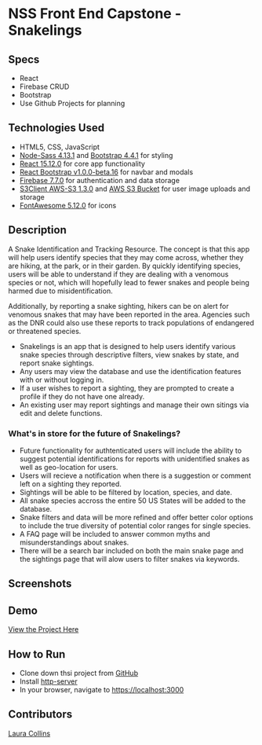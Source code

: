 # NSS Front End Capstone - Snakelings

## Specs
* React
* Firebase CRUD
* Bootstrap
* Use Github Projects for planning

## Technologies Used
* HTML5, CSS, JavaScript
* [Node-Sass 4.13.1](https://www.npmjs.com/package/node-sass?activeTab=versions) and [Bootstrap 4.4.1](https://getbootstrap.com/) for styling
* [React 15.12.0](https://reactjs.org/) for core app functionality
* [React Bootstrap v1.0.0-beta.16](https://react-bootstrap.github.io/) for navbar and modals
* [Firebase 7.7.0](https://firebase.google.com/) for authentication and data storage
* [S3Client AWS-S3 1.3.0](https://www.npmjs.com/package/react-aws-s3) and [AWS S3 Bucket](https://aws.amazon.com/) for user image uploads and storage
* [FontAwesome 5.12.0](https://fontawesome.com/) for icons

## Description
A Snake Identification and Tracking Resource.
The concept is that this app will help users identify species that they may come across, whether they are hiking, at the park, or in their garden. By quickly identifying species, users will be able to understand if they are dealing with a venomous species or not, which will hopefully lead to fewer snakes and people being harmed due to misidentification.

Additionally, by reporting a snake sighting, hikers can be on alert for venomous snakes that may have been reported in the area. Agencies such as the DNR could also use these reports to track populations of endangered or threatened species.

* Snakelings is an app that is designed to help users identify various snake species through descriptive filters, view snakes by state, and report snake sightings.
* Any users may view the database and use the identification features with or without logging in.
* If a user wishes to report a sighting, they are prompted to create a profile if they do not have one already.
* An existing user may report sightings and manage their own sitings via edit and delete functions.

### What's in store for the future of Snakelings?
* Future functionality for authtenticated users will include the ability to suggest potential identifications for reports with unidentified snakes as well as geo-location for users.
* Users will recieve a notification when there is a suggestion or comment left on a sighting they reported.
* Sightings will be able to be filtered by location, species, and date.
* All snake species accross the entire 50 US States will be added to the database.
* Snake filters and data will be more refined and offer better color options to include the true diversity of potential color ranges for single species.
* A FAQ page will be included to answer common myths and misunderstandings about snakes.
* There will be a search bar included on both the main snake page and the sightings page that will alow users to filter snakes via keywords.

## Screenshots

## Demo
[View the Project Here](http://snakelings.con)

## How to Run
* Clone down thsi project from [GitHub](https://github.com/LaCollins/snakelings)
* Install [http-server](https://www.npmjs.com/package/http-server)
* In your browser, navigate to [https://localhost:3000](https://localhost:3000)

## Contributors
[Laura Collins](https://github.com/LaCollins)